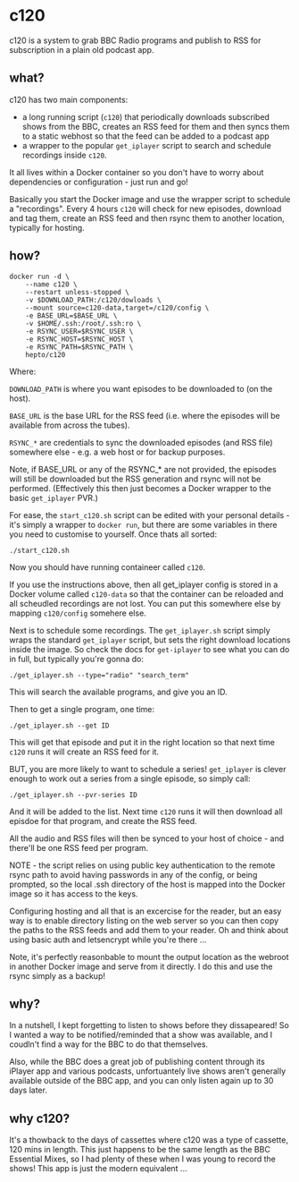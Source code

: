 # c120

c120 is a system to grab BBC Radio programs and publish to RSS for subscription in a plain old podcast app.

## what?

c120 has two main components:

* a long running script (`c120`) that periodically downloads subscribed shows from the BBC, creates an RSS feed for them and then syncs them to a static webhost so that the feed can be added to a podcast app
* a wrapper to the popular `get_iplayer` script to search and schedule recordings inside `c120`.

It all lives within a Docker container so you don't have to worry about dependencies or configuration - just run and go!

Basically you start the Docker image and use the wrapper script to schedule a "recordings".  Every 4 hours `c120` will check for new episodes, download and tag them, create an RSS feed and then rsync them to another location, typically for hosting.

## how?

```
docker run -d \
    --name c120 \
    --restart unless-stopped \
    -v $DOWNLOAD_PATH:/c120/dowloads \
    --mount source=c120-data,target=/c120/config \
    -e BASE_URL=$BASE_URL \
    -v $HOME/.ssh:/root/.ssh:ro \
    -e RSYNC_USER=$RSYNC_USER \
    -e RSYNC_HOST=$RSYNC_HOST \
    -e RSYNC_PATH=$RSYNC_PATH \
    hepto/c120
```

Where:

`DOWNLOAD_PATH` is where you want episodes to be downloaded to (on the host).

`BASE_URL` is the base URL for the RSS feed (i.e. where the episodes will be available from across the tubes).

`RSYNC_*` are credentials to sync the downloaded episodes (and RSS file) somewhere else - e.g. a web host or for backup purposes.

Note, if BASE_URL or any of the RSYNC_* are not provided, the episodes will still be downloaded but the RSS generation and rsync will not be performed.  (Effectively this then just becomes a Docker wrapper to the basic `get_iplayer` PVR.)

For ease, the `start_c120.sh` script can be edited with your personal details - it's simply a wrapper to `docker run`, but there are some variables in there you need to customise to yourself.  Once thats all sorted:

```
./start_c120.sh
```

Now you should have running containeer called `c120`.

If you use the instructions above, then all get_iplayer config is stored in a Docker volume called `c120-data` so that the container can be reloaded and all scheudled recordings are not lost.  You can put this somewhere else by mapping `c120/config` somehere else.

Next is to schedule some recordings.  The `get_iplayer.sh` script simply wraps the standard `get_iplayer` script, but sets the right download locations inside the image.  So check the docs for `get-iplayer` to see what you can do in full, but typically you're gonna do:

```
./get_iplayer.sh --type="radio" "search_term"
```

This will search the available programs, and give you an ID.

Then to get a single program, one time:

```
./get_iplayer.sh --get ID
```

This will get that episode and put it in the right location so that next time `c120` runs it will create an RSS feed for it.

BUT, you are more likely to want to schedule a series!  `get_iplayer` is clever enough to work out a series from a single episode, so simply call:

```
./get_iplayer.sh --pvr-series ID
```

And it will be added to the list.  Next time `c120` runs it will then download all episdoe for that program, and create the RSS feed.

All the audio and RSS files will then be synced to your host of choice - and there'll be one RSS feed per program.

NOTE - the script relies on using public key authentication to the remote rsync path to avoid having passwords in any of the config, or being prompted, so the local .ssh directory of the host is mapped into the Docker image so it has access to the keys.

Configuring hosting and all that is an excercise for the reader, but an easy way is to enable directory listing on the web server so you can then copy the paths to the RSS feeds and add them to your reader. Oh and think about using basic auth and letsencrypt while you're there ...

Note, it's perfectly reasonbable to mount the output location as the webroot in another Docker image and serve from it directly.  I do this and use the rsync simply as a backup!

## why?

In a nutshell, I kept forgetting to listen to shows before they dissapeared!  So I wanted a way to be notified/reminded that a show was available, and I coudln't find a way for the BBC to do that themselves.

Also, while the BBC does a great job of publishing content through its iPlayer app and various podcasts, unfortuantely live shows aren't generally available outside of the BBC app, and you can only listen again up to 30 days later.

## why c120?

It's a thowback to the days of cassettes where c120 was a type of cassette, 120 mins in length.  This just happens to be the same length as the BBC Essential Mixes, so I had plenty of these when I was young to record the shows!  This app is just the modern equivalent ...
